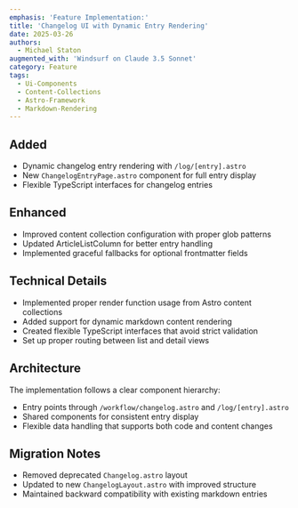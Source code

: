 ```yaml
---
emphasis: 'Feature Implementation:'
title: 'Changelog UI with Dynamic Entry Rendering'
date: 2025-03-26
authors: 
  - Michael Staton
augmented_with: 'Windsurf on Claude 3.5 Sonnet'
category: Feature
tags:
  - Ui-Components
  - Content-Collections
  - Astro-Framework
  - Markdown-Rendering
---
```


## Added
- Dynamic changelog entry rendering with `/log/[entry].astro`
- New `ChangelogEntryPage.astro` component for full entry display
- Flexible TypeScript interfaces for changelog entries

## Enhanced
- Improved content collection configuration with proper glob patterns
- Updated ArticleListColumn for better entry handling
- Implemented graceful fallbacks for optional frontmatter fields

## Technical Details
- Implemented proper render function usage from Astro content collections
- Added support for dynamic markdown content rendering
- Created flexible TypeScript interfaces that avoid strict validation
- Set up proper routing between list and detail views

## Architecture
The implementation follows a clear component hierarchy:
- Entry points through `/workflow/changelog.astro` and `/log/[entry].astro`
- Shared components for consistent entry display
- Flexible data handling that supports both code and content changes

## Migration Notes
- Removed deprecated `Changelog.astro` layout
- Updated to new `ChangelogLayout.astro` with improved structure
- Maintained backward compatibility with existing markdown entries
